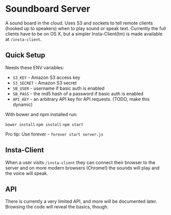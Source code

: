 Soundboard Server
=================

A sound board in the cloud. Uses S3 and sockets to tell remote clients (hooked up to speakers) when to play sound or speak text. Currently the full clients have to be on OS X, but a simpler Insta-Client(tm) is made available at `/insta-client`.

Quick Setup
-----------

Needs these ENV variables:

  - `S3_KEY` - Amazon S3 access key
  - `S3_SECRET` - Amazon S3 secret
  - `SB_USER` - username if basic auth is enabled
  - `SB_PASS` - the md5 hash of a password if basic auth is enabled
  - `API_KEY` - an arbitrary API key for API requests. (TODO, make this dynamic)

With bower and npm installed run:

`bower install`
`npm install`
`npm start`

Pro tip: Use forever - `forever start server.js`


Insta-Client
------------

When a user visits `/insta-client` they can connect their browser to the server and on more modern browsers (Chrome!) the sounds will play and the voice will speak.


API
---

There is currently a very limited API, and more will be documented later. Browsing the code will reveal the basics, though.


